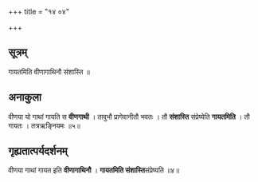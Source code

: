 +++
title = "१४ ०४"

+++

## सूत्रम्
गायतमिति वीणागाथिनौ संशास्ति ॥

## अनाकुला
वीणया यो गाथां गायति स **वीणगाथी** ।
तावुभौ प्रागेवानीतौ भवतः ।
तौ **संशास्ति** संप्रेष्येति **गायतमिति** ।
तौ गायतः ।
तत्रऋङ्नियमः ॥५॥

## गृह्यतात्पर्यदर्शनम्
वीणया गाथां गायत इति **वीणागाथिनौ** ।
**गायतमिति संशास्ति**संप्रेष्यति ॥४॥
